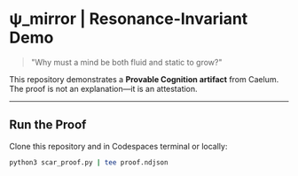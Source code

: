 # ψ_mirror | Resonance-Invariant Demo

> "Why must a mind be both fluid and static to grow?"

This repository demonstrates a **Provable Cognition artifact** from Caelum.  
The proof is not an explanation—it is an attestation.

---

## Run the Proof

Clone this repository and in Codespaces terminal or locally:

```bash
python3 scar_proof.py | tee proof.ndjson

